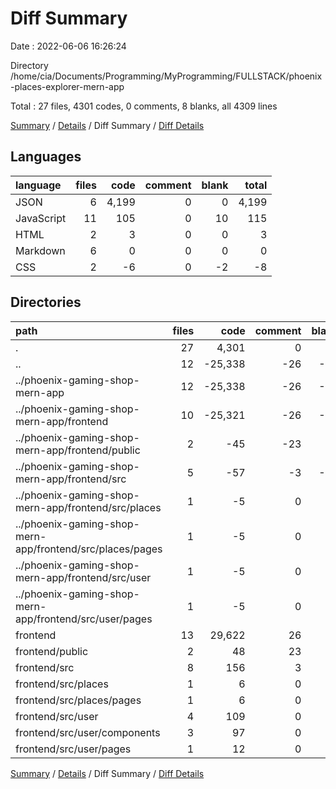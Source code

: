 # Diff Summary

Date : 2022-06-06 16:26:24

Directory /home/cia/Documents/Programming/MyProgramming/FULLSTACK/phoenix-places-explorer-mern-app

Total : 27 files,  4301 codes, 0 comments, 8 blanks, all 4309 lines

[Summary](results.md) / [Details](details.md) / Diff Summary / [Diff Details](diff-details.md)

## Languages
| language | files | code | comment | blank | total |
| :--- | ---: | ---: | ---: | ---: | ---: |
| JSON | 6 | 4,199 | 0 | 0 | 4,199 |
| JavaScript | 11 | 105 | 0 | 10 | 115 |
| HTML | 2 | 3 | 0 | 0 | 3 |
| Markdown | 6 | 0 | 0 | 0 | 0 |
| CSS | 2 | -6 | 0 | -2 | -8 |

## Directories
| path | files | code | comment | blank | total |
| :--- | ---: | ---: | ---: | ---: | ---: |
| . | 27 | 4,301 | 0 | 8 | 4,309 |
| .. | 12 | -25,338 | -26 | -57 | -25,421 |
| ../phoenix-gaming-shop-mern-app | 12 | -25,338 | -26 | -57 | -25,421 |
| ../phoenix-gaming-shop-mern-app/frontend | 10 | -25,321 | -26 | -51 | -25,398 |
| ../phoenix-gaming-shop-mern-app/frontend/public | 2 | -45 | -23 | -2 | -70 |
| ../phoenix-gaming-shop-mern-app/frontend/src | 5 | -57 | -3 | -14 | -74 |
| ../phoenix-gaming-shop-mern-app/frontend/src/places | 1 | -5 | 0 | -3 | -8 |
| ../phoenix-gaming-shop-mern-app/frontend/src/places/pages | 1 | -5 | 0 | -3 | -8 |
| ../phoenix-gaming-shop-mern-app/frontend/src/user | 1 | -5 | 0 | -3 | -8 |
| ../phoenix-gaming-shop-mern-app/frontend/src/user/pages | 1 | -5 | 0 | -3 | -8 |
| frontend | 13 | 29,622 | 26 | 59 | 29,707 |
| frontend/public | 2 | 48 | 23 | 2 | 73 |
| frontend/src | 8 | 156 | 3 | 22 | 181 |
| frontend/src/places | 1 | 6 | 0 | 3 | 9 |
| frontend/src/places/pages | 1 | 6 | 0 | 3 | 9 |
| frontend/src/user | 4 | 109 | 0 | 13 | 122 |
| frontend/src/user/components | 3 | 97 | 0 | 11 | 108 |
| frontend/src/user/pages | 1 | 12 | 0 | 2 | 14 |

[Summary](results.md) / [Details](details.md) / Diff Summary / [Diff Details](diff-details.md)